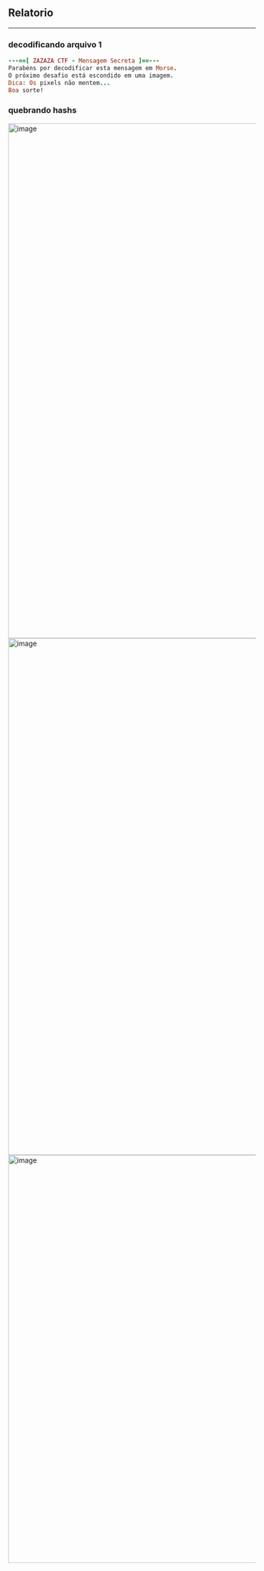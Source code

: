 ## Relatorio

---

### decodificando arquivo 1 

```ruby
---==[ ZAZAZA CTF - Mensagem Secreta ]==---
Parabéns por decodificar esta mensagem em Morse.
O próximo desafio está escondido em uma imagem.
Dica: Os pixels não mentem...
Boa sorte!
```

### quebrando hashs
<img width="622" height="1045" alt="image" src="https://github.com/user-attachments/assets/4f40b554-1be9-475e-ba84-5e3ac1337577" />

<img width="621" height="1049" alt="image" src="https://github.com/user-attachments/assets/01ef9332-b76f-42e1-8324-1223fbcd3f44" />

<img width="602" height="828" alt="image" src="https://github.com/user-attachments/assets/78808cd2-5bfe-4d6e-96b4-dfb22d16eeb8" />

